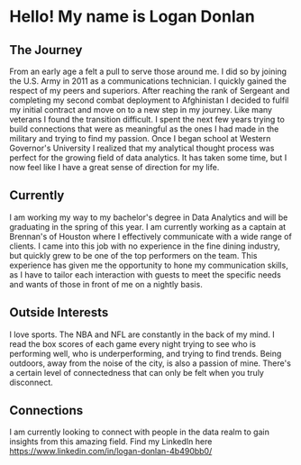 # Hello! My name is Logan Donlan

## The Journey
From an early age a felt a pull to serve those around me. I did so by joining the U.S. Army in 2011 as a communications technician. I quickly gained the respect of my peers and superiors. After reaching the rank of Sergeant and completing my second combat deployment to Afghinistan I decided to fulfil my initial contract and move on to a new step in my journey. Like many veterans I found the transition difficult. I spent the next few years trying to build connections that were as meaningful as the ones I had made in the military and trying to find my passion. Once I began school at Western Governor's University I realized that my analytical thought process was perfect for the growing field of data analytics. It has taken some time, but I now feel like I have a great sense of direction for my life.

## Currently
I am working my way to my bachelor's degree in Data Analytics and will be graduating in the spring of this year. I am currently working as a captain at Brennan's of Houston where I effectively communicate with a wide range of clients. I came into this job with no experience in the fine dining industry, but quickly grew to be one of the top performers on the team. This experience has given me the opportunity to hone my communication skills, as I have to tailor each interaction with guests to meet the specific needs and wants of those in front of me on a nightly basis. 

## Outside Interests
I love sports. The NBA and NFL are constantly in the back of my mind. I read the box scores of each game every night trying to see who is performing well, who is underperforming, and trying to find trends. Being outdoors, away from the noise of the city, is also a passion of mine. There's a certain level of connectedness that can only be felt when you truly disconnect. 

## Connections
I am currently looking to connect with people in the data realm to gain insights from this amazing field. Find my LinkedIn here https://www.linkedin.com/in/logan-donlan-4b490bb0/

